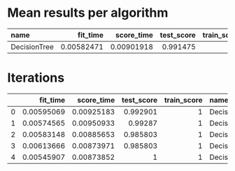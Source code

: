 # Mean results per algorithm
| name         |   fit_time |   score_time |   test_score |   train_score |
|:-------------|-----------:|-------------:|-------------:|--------------:|
| DecisionTree | 0.00582471 |   0.00901918 |     0.991475 |             1 |

# Iterations
|    |   fit_time |   score_time |   test_score |   train_score | name         | metric               |
|---:|-----------:|-------------:|-------------:|--------------:|:-------------|:---------------------|
|  0 | 0.00595069 |   0.00925183 |     0.992901 |             1 | DecisionTree | roc_auc_ovr_weighted |
|  1 | 0.00574565 |   0.00950933 |     0.99287  |             1 | DecisionTree | roc_auc_ovr_weighted |
|  2 | 0.00583148 |   0.00885653 |     0.985803 |             1 | DecisionTree | roc_auc_ovr_weighted |
|  3 | 0.00613666 |   0.00873971 |     0.985803 |             1 | DecisionTree | roc_auc_ovr_weighted |
|  4 | 0.00545907 |   0.00873852 |     1        |             1 | DecisionTree | roc_auc_ovr_weighted |
